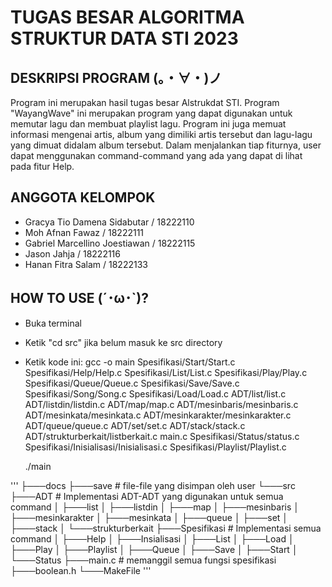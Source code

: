 # TUGAS BESAR ALGORITMA STRUKTUR DATA STI 2023
## DESKRIPSI PROGRAM (。・∀・)ノ
Program ini merupakan hasil tugas besar Alstrukdat STI. Program "WayangWave" ini merupakan program yang dapat digunakan untuk memutar lagu dan membuat playlist lagu. Program ini juga memuat informasi mengenai artis, album yang dimiliki artis tersebut dan lagu-lagu yang dimuat didalam album tersebut. Dalam menjalankan tiap fiturnya, user dapat menggunakan command-command yang ada yang dapat di lihat pada fitur Help. 

## ANGGOTA KELOMPOK 
- Gracya Tio Damena Sidabutar / 18222110
- Moh Afnan Fawaz / 18222111
- Gabriel Marcellino Joestiawan / 18222115
- Jason Jahja / 18222116
- Hanan Fitra Salam / 18222133

## HOW TO USE (´･ω･`)?
- Buka terminal
- Ketik "cd src" jika belum masuk ke src directory
- Ketik kode ini:
    gcc -o main Spesifikasi/Start/Start.c Spesifikasi/Help/Help.c Spesifikasi/List/List.c Spesifikasi/Play/Play.c Spesifikasi/Queue/Queue.c Spesifikasi/Save/Save.c Spesifikasi/Song/Song.c Spesifikasi/Load/Load.c ADT/list/list.c ADT/listdin/listdin.c ADT/map/map.c ADT/mesinbaris/mesinbaris.c ADT/mesinkata/mesinkata.c ADT/mesinkarakter/mesinkarakter.c ADT/queue/queue.c ADT/set/set.c ADT/stack/stack.c ADT/strukturberkait/listberkait.c main.c Spesifikasi/Status/status.c Spesifikasi/Inisialisasi/Inisialisasi.c Spesifikasi/Playlist/Playlist.c

    ./main

'''
├───docs
├───save    # file-file yang disimpan oleh user
└───src
    ├───ADT            # Implementasi ADT-ADT yang digunakan untuk semua command
    │   ├───list
    │   ├───listdin
    │   ├───map
    │   ├───mesinbaris
    │   ├───mesinkarakter
    │   ├───mesinkata
    │   ├───queue
    │   ├───set
    │   ├───stack
    │   └───strukturberkait
    ├───Spesifikasi     # Implementasi semua command
    │   ├───Help
    │   ├───Insialisasi
    │   ├───List
    │   ├───Load
    │   ├───Play
    │   ├───Playlist
    │   ├───Queue
    │   ├───Save
    │   ├───Start
    │   └───Status
    ├───main.c  # memanggil semua fungsi spesifikasi
    ├───boolean.h
    └───MakeFile
'''
